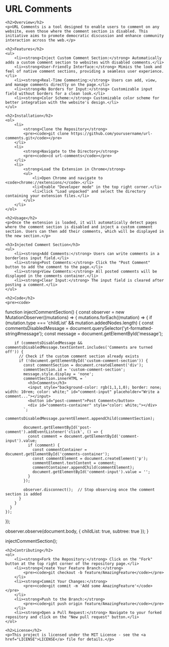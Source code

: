 <head>
    <style>
        h1, h2, h3, h4 {
            border-bottom: 0;
        }
    </style>
    <title>URL Comments</title>
</head>
    <h1>URL Comments</h1>

    <h2>Overview</h2>
    <p>URL Comments is a tool designed to enable users to comment on any website, even those where the comment section is disabled. This initiative aims to promote democratic discussion and enhance community interaction across the web.</p>

    <h2>Features</h2>
    <ul>
        <li><strong>Inject Custom Comment Section:</strong> Automatically adds a custom comment section to websites with disabled comments.</li>
        <li><strong>User-Friendly Interface:</strong> Mimics the look and feel of native comment sections, providing a seamless user experience.</li>
        <li><strong>Real-Time Commenting:</strong> Users can add, view, and manage comments directly on the page.</li>
        <li><strong>No Borders for Input:</strong> Customizable input field without borders for a clean look.</li>
        <li><strong>Color Scheme:</strong> Customizable color scheme for better integration with the website's design.</li>
    </ul>

    <h2>Installation</h2>
    <ol>
        <li>
            <strong>Clone the Repository</strong>
            <pre><code>git clone https://github.com/yourusername/url-comments.git</code></pre>
        </li>
        <li>
            <strong>Navigate to the Directory</strong>
            <pre><code>cd url-comments</code></pre>
        </li>
        <li>
            <strong>Load the Extension in Chrome</strong>
            <ul>
                <li>Open Chrome and navigate to <code>chrome://extensions/</code>.</li>
                <li>Enable "Developer mode" in the top right corner.</li>
                <li>Click "Load unpacked" and select the directory containing your extension files.</li>
            </ul>
        </li>
    </ol>

    <h2>Usage</h2>
    <p>Once the extension is loaded, it will automatically detect pages where the comment section is disabled and inject a custom comment section. Users can then add their comments, which will be displayed in the new section.</p>

    <h3>Injected Comment Section</h3>
    <ul>
        <li><strong>Add Comments:</strong> Users can write comments in a borderless input field.</li>
        <li><strong>Post Comments:</strong> Click the "Post Comment" button to add the comment to the page.</li>
        <li><strong>View Comments:</strong> All posted comments will be displayed in the comments container.</li>
        <li><strong>Clear Input:</strong> The input field is cleared after posting a comment.</li>
    </ul>

    <h2>Code</h2>
    <pre><code>
function injectCommentSection() {
  const observer = new MutationObserver((mutations) => {
    mutations.forEach((mutation) => {
      if (mutation.type === 'childList' && mutation.addedNodes.length) {
        const commentsDisabledMessage = document.querySelector('yt-formatted-string#message');
        const message = document.getElementById('message');

        if (commentsDisabledMessage && commentsDisabledMessage.textContent.includes('Comments are turned off')) {
          // Check if the custom comment section already exists
          if (!document.getElementById('custom-comment-section')) {
            const commentSection = document.createElement('div');
            commentSection.id = 'custom-comment-section';
            message.style.display = 'none';
            commentSection.innerHTML = `
              <h3>Comments</h3>
              <input style="background-color: rgb(1,1,1,0); border: none; width: 10rem; color: white;" id="comment-input" placeholder="Write a comment..."></input>
              <button id="post-comment">Post Comment</button>
              <div id="comments-container" style="color: white;"></div>
            `;
            commentsDisabledMessage.parentElement.appendChild(commentSection);

            document.getElementById('post-comment').addEventListener('click', () => {
              const comment = document.getElementById('comment-input').value;
              if (comment) {
                const commentContainer = document.getElementById('comments-container');
                const commentElement = document.createElement('p');
                commentElement.textContent = comment;
                commentContainer.appendChild(commentElement);
                document.getElementById('comment-input').value = '';
              }
            });

            observer.disconnect();  // Stop observing once the comment section is added
          }
        }
      }
    });
  });

  observer.observe(document.body, { childList: true, subtree: true });
}

injectCommentSection();
    </code></pre>

    <h2>Contributing</h2>
    <ol>
        <li><strong>Fork the Repository:</strong> Click on the "Fork" button at the top right corner of the repository page.</li>
        <li><strong>Create Your Feature Branch:</strong>
            <pre><code>git checkout -b feature/AmazingFeature</code></pre>
        </li>
        <li><strong>Commit Your Changes:</strong>
            <pre><code>git commit -m 'Add some AmazingFeature'</code></pre>
        </li>
        <li><strong>Push to the Branch:</strong>
            <pre><code>git push origin feature/AmazingFeature</code></pre>
        </li>
        <li><strong>Open a Pull Request:</strong> Navigate to your forked repository and click on the "New pull request" button.</li>
    </ol>

    <h2>License</h2>
    <p>This project is licensed under the MIT License - see the <a href="LICENSE">LICENSE</a> file for details.</p>

